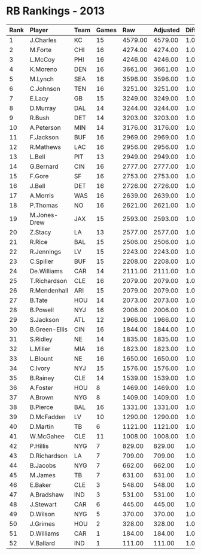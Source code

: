# RB Rankings - 2013

| Rank | Player        | Team | Games | Raw     | Adjusted | Difficulty | Avg/Game | Typical | Consistency | Trend    |
| :----| :-------------| :----| :-----| :-------| :--------| :----------| :--------| :-------| :-----------| :--------|
| 1    | J.Charles     | KC   | 15    | 4579.00 | 4579.00  | 1.000      | 305.27   | 294.50  | 6/3/6       | +53.4%   |
| 2    | M.Forte       | CHI  | 16    | 4274.00 | 4274.00  | 1.000      | 267.12   | 283.00  | 10/1/5      | +58.4%   |
| 3    | L.McCoy       | PHI  | 16    | 4246.00 | 4246.00  | 1.000      | 265.38   | 276.50  | 8/4/4       | +56.4%   |
| 4    | K.Moreno      | DEN  | 16    | 3661.00 | 3661.00  | 1.000      | 228.81   | 225.00  | 8/1/7       | +93.6%   |
| 5    | M.Lynch       | SEA  | 16    | 3596.00 | 3596.00  | 1.000      | 224.75   | 219.00  | 7/1/8       | +104.5%  |
| 6    | C.Johnson     | TEN  | 16    | 3251.00 | 3251.00  | 1.000      | 203.19   | 206.00  | 9/2/5       | +67.1%   |
| 7    | E.Lacy        | GB   | 15    | 3249.00 | 3249.00  | 1.000      | 216.60   | 231.00  | 8/1/6       | +94.0%   |
| 8    | D.Murray      | DAL  | 14    | 3244.00 | 3244.00  | 1.000      | 231.71   | 239.00  | 8/1/5       | +75.9%   |
| 9    | R.Bush        | DET  | 14    | 3203.00 | 3203.00  | 1.000      | 228.79   | 242.00  | 8/1/5       | +90.1%   |
| 10   | A.Peterson    | MIN  | 14    | 3176.00 | 3176.00  | 1.000      | 226.86   | 224.50  | 7/0/7       | +132.2%  |
| 11   | F.Jackson     | BUF  | 16    | 2969.00 | 2969.00  | 1.000      | 185.56   | 195.50  | 9/1/6       | +63.0%   |
| 12   | R.Mathews     | LAC  | 16    | 2956.00 | 2956.00  | 1.000      | 184.75   | 209.00  | 9/1/6       | +96.8%   |
| 13   | L.Bell        | PIT  | 13    | 2949.00 | 2949.00  | 1.000      | 226.85   | 233.00  | 7/0/6       | +47.5%   |
| 14   | G.Bernard     | CIN  | 16    | 2777.00 | 2777.00  | 1.000      | 173.56   | 180.50  | 8/2/6       | +88.7%   |
| 15   | F.Gore        | SF   | 16    | 2753.00 | 2753.00  | 1.000      | 172.06   | 189.50  | 10/1/5      | +80.9%   |
| 16   | J.Bell        | DET  | 16    | 2726.00 | 2726.00  | 1.000      | 170.38   | 189.00  | 10/0/6      | +174.5%  |
| 17   | A.Morris      | WAS  | 16    | 2639.00 | 2639.00  | 1.000      | 164.94   | 173.00  | 7/4/5       | +48.0%   |
| 18   | P.Thomas      | NO   | 16    | 2621.00 | 2621.00  | 1.000      | 163.81   | 151.00  | 8/0/8       | +116.2%  |
| 19   | M.Jones-Drew  | JAX  | 15    | 2593.00 | 2593.00  | 1.000      | 172.87   | 155.50  | 4/2/9       | +83.9%   |
| 20   | Z.Stacy       | LA   | 13    | 2577.00 | 2577.00  | 1.000      | 198.23   | 187.00  | 6/0/7       | +123.2%  |
| 21   | R.Rice        | BAL  | 15    | 2506.00 | 2506.00  | 1.000      | 167.07   | 166.00  | 8/1/6       | +120.0%  |
| 22   | R.Jennings    | LV   | 15    | 2243.00 | 2243.00  | 1.000      | 149.53   | 146.50  | 8/0/7       | +494.0%  |
| 23   | C.Spiller     | BUF  | 15    | 2208.00 | 2208.00  | 1.000      | 147.20   | 149.50  | 8/1/6       | +130.3%  |
| 24   | De.Williams   | CAR  | 14    | 2111.00 | 2111.00  | 1.000      | 150.79   | 139.50  | 7/1/6       | +73.4%   |
| 25   | T.Richardson  | CLE  | 16    | 2079.00 | 2079.00  | 1.000      | 129.94   | 130.50  | 7/2/7       | +90.8%   |
| 26   | R.Mendenhall  | ARI  | 15    | 2079.00 | 2079.00  | 1.000      | 138.60   | 139.50  | 9/2/4       | +66.9%   |
| 27   | B.Tate        | HOU  | 14    | 2073.00 | 2073.00  | 1.000      | 148.07   | 135.00  | 7/0/7       | +82.4%   |
| 28   | B.Powell      | NYJ  | 16    | 2006.00 | 2006.00  | 1.000      | 125.38   | 124.50  | 6/3/7       | +104.9%  |
| 29   | S.Jackson     | ATL  | 12    | 1966.00 | 1966.00  | 1.000      | 163.83   | 169.50  | 6/1/5       | +93.9%   |
| 30   | B.Green-Ellis | CIN  | 16    | 1844.00 | 1844.00  | 1.000      | 115.25   | 111.50  | 6/2/8       | +136.5%  |
| 31   | S.Ridley      | NE   | 14    | 1835.00 | 1835.00  | 1.000      | 131.07   | 115.50  | 7/1/6       | +162.6%  |
| 32   | L.Miller      | MIA  | 16    | 1823.00 | 1823.00  | 1.000      | 113.94   | 119.50  | 8/2/6       | +159.6%  |
| 33   | L.Blount      | NE   | 16    | 1650.00 | 1650.00  | 1.000      | 103.12   | 83.00   | 5/3/8       | +250.8%  |
| 34   | C.Ivory       | NYJ  | 15    | 1576.00 | 1576.00  | 1.000      | 105.07   | 107.00  | 8/1/6       | +342.9%  |
| 35   | B.Rainey      | CLE  | 14    | 1539.00 | 1539.00  | 1.000      | 109.93   | 83.50   | 7/1/6       | +532.9%  |
| 36   | A.Foster      | HOU  | 8     | 1469.00 | 1469.00  | 1.000      | 183.62   | 206.50  | 3/2/3       | INACTIVE |
| 37   | A.Brown       | NYG  | 8     | 1409.00 | 1409.00  | 1.000      | 176.12   | 186.00  | 3/2/3       | +104.3%  |
| 38   | B.Pierce      | BAL  | 16    | 1331.00 | 1331.00  | 1.000      | 83.19    | 78.00   | 9/1/6       | +160.7%  |
| 39   | D.McFadden    | LV   | 10    | 1290.00 | 1290.00  | 1.000      | 129.00   | 125.00  | 6/0/4       | +241.8%  |
| 40   | D.Martin      | TB   | 6     | 1121.00 | 1121.00  | 1.000      | 186.83   | 199.00  | 3/1/2       | INACTIVE |
| 41   | W.McGahee     | CLE  | 11    | 1008.00 | 1008.00  | 1.000      | 91.64    | 75.50   | 3/2/6       | INACTIVE |
| 42   | P.Hillis      | NYG  | 7     | 829.00  | 829.00   | 1.000      | 118.43   | 123.50  | 4/0/3       | +159.3%  |
| 43   | D.Richardson  | LA   | 7     | 709.00  | 709.00   | 1.000      | 101.29   | 105.50  | 5/0/2       | INACTIVE |
| 44   | B.Jacobs      | NYG  | 7     | 662.00  | 662.00   | 1.000      | 94.57    | 63.00   | 2/0/5       | INACTIVE |
| 45   | M.James       | TB   | 7     | 631.00  | 631.00   | 1.000      | 90.14    | 77.00   | 4/0/3       | INACTIVE |
| 46   | E.Baker       | CLE  | 3     | 548.00  | 548.00   | 1.000      | 182.67   | 182.67  | 1/0/2       | N/A      |
| 47   | A.Bradshaw    | IND  | 3     | 531.00  | 531.00   | 1.000      | 177.00   | 177.00  | 1/0/2       | INACTIVE |
| 48   | J.Stewart     | CAR  | 6     | 445.00  | 445.00   | 1.000      | 74.17    | 76.00   | 3/0/3       | INACTIVE |
| 49   | D.Wilson      | NYG  | 5     | 370.00  | 370.00   | 1.000      | 74.00    | 65.00   | 2/0/3       | INACTIVE |
| 50   | J.Grimes      | HOU  | 2     | 328.00  | 328.00   | 1.000      | 164.00   | 164.00  | 1/0/1       | N/A      |
| 51   | D.Williams    | CAR  | 1     | 184.00  | 184.00   | 1.000      | 184.00   | 184.00  | 0/1/0       | INACTIVE |
| 52   | V.Ballard     | IND  | 1     | 111.00  | 111.00   | 1.000      | 111.00   | 111.00  | 0/1/0       | INACTIVE |

